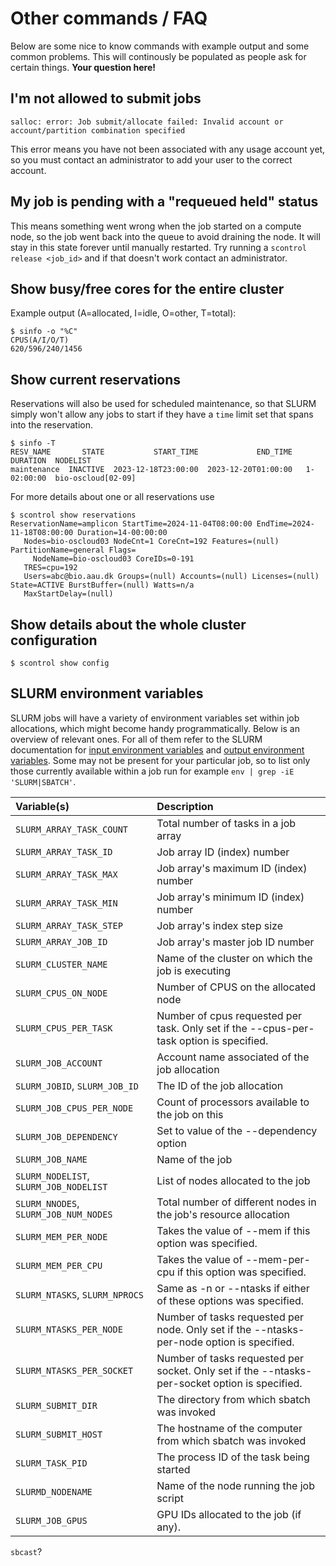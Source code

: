 # Other commands / FAQ
Below are some nice to know commands with example output and some common problems. This will continously be populated as people ask for certain things. **Your question here!**

## I'm not allowed to submit jobs
```
salloc: error: Job submit/allocate failed: Invalid account or account/partition combination specified
```

This error means you have not been associated with any usage account yet, so you must contact an administrator to add your user to the correct account.

## My job is pending with a "requeued held" status
This means something went wrong when the job started on a compute node, so the job went back into the queue to avoid draining the node. It will stay in this state forever until manually restarted. Try running a `scontrol release <job_id>` and if that doesn't work contact an administrator.

## Show busy/free cores for the entire cluster
Example output (A=allocated, I=idle, O=other, T=total):
```
$ sinfo -o "%C"
CPUS(A/I/O/T)
620/596/240/1456
```

## Show current reservations
Reservations will also be used for scheduled maintenance, so that SLURM simply won't allow any jobs to start if they have a `time` limit set that spans into the reservation.
```
$ sinfo -T
RESV_NAME       STATE           START_TIME             END_TIME     DURATION  NODELIST
maintenance  INACTIVE  2023-12-18T23:00:00  2023-12-20T01:00:00   1-02:00:00  bio-oscloud[02-09]
```

For more details about one or all reservations use
```
$ scontrol show reservations
ReservationName=amplicon StartTime=2024-11-04T08:00:00 EndTime=2024-11-18T08:00:00 Duration=14-00:00:00
   Nodes=bio-oscloud03 NodeCnt=1 CoreCnt=192 Features=(null) PartitionName=general Flags=
     NodeName=bio-oscloud03 CoreIDs=0-191
   TRES=cpu=192
   Users=abc@bio.aau.dk Groups=(null) Accounts=(null) Licenses=(null) State=ACTIVE BurstBuffer=(null) Watts=n/a
   MaxStartDelay=(null)
```

## Show details about the whole cluster configuration
```
$ scontrol show config
```

## SLURM environment variables
SLURM jobs will have a variety of environment variables set within job allocations, which might become handy programmatically. Below is an overview of relevant ones. For all of them refer to the SLURM documentation for [input environment variables](https://slurm.schedmd.com/archive/slurm-23.02.6/sbatch.html#SECTION_INPUT-ENVIRONMENT-VARIABLES) and [output environment variables](https://slurm.schedmd.com/archive/slurm-23.02.6/sbatch.html#SECTION_OUTPUT-ENVIRONMENT-VARIABLES). Some may not be present for your particular job, so to list only those currently available within a job run for example `env | grep -iE 'SLURM|SBATCH'`.

| Variable(s) | Description |
| :--- | :--- |
| `SLURM_ARRAY_TASK_COUNT` | Total number of tasks in a job array |
| `SLURM_ARRAY_TASK_ID` | Job array ID (index) number |
| `SLURM_ARRAY_TASK_MAX` | Job array's maximum ID (index) number |
| `SLURM_ARRAY_TASK_MIN` | Job array's minimum ID (index) number |
| `SLURM_ARRAY_TASK_STEP` | Job array's index step size |
| `SLURM_ARRAY_JOB_ID` | Job array's master job ID number |
| `SLURM_CLUSTER_NAME` | Name of the cluster on which the job is executing |
| `SLURM_CPUS_ON_NODE` | Number of CPUS on the allocated node |
| `SLURM_CPUS_PER_TASK` | Number of cpus requested per task. Only set if the --cpus-per-task option is specified. |
| `SLURM_JOB_ACCOUNT` | Account name associated of the job allocation |
| `SLURM_JOBID`, `SLURM_JOB_ID` | The ID of the job allocation |
| `SLURM_JOB_CPUS_PER_NODE` | Count of processors available to the job on this  |node.
| `SLURM_JOB_DEPENDENCY` | Set to value of the --dependency option |
| `SLURM_JOB_NAME` | Name of the job |
| `SLURM_NODELIST`, `SLURM_JOB_NODELIST` | List of nodes allocated to the job |
| `SLURM_NNODES`, `SLURM_JOB_NUM_NODES` | Total number of different nodes in the job's resource allocation |
| `SLURM_MEM_PER_NODE` | Takes the value of --mem if this option was specified. |
| `SLURM_MEM_PER_CPU` | Takes the value of --mem-per-cpu if this option was specified. |
| `SLURM_NTASKS`, `SLURM_NPROCS` | Same as -n or --ntasks if either of these options was specified. |
| `SLURM_NTASKS_PER_NODE` | Number of tasks requested per node. Only set if the --ntasks-per-node option is specified. |
| `SLURM_NTASKS_PER_SOCKET` | Number of tasks requested per socket. Only set if the --ntasks-per-socket option is specified. |
| `SLURM_SUBMIT_DIR` | The directory from which sbatch was invoked |
| `SLURM_SUBMIT_HOST` | The hostname of the computer from which sbatch was invoked |
| `SLURM_TASK_PID` | The process ID of the task being started |
| `SLURMD_NODENAME` | Name of the node running the job script |
| `SLURM_JOB_GPUS` | GPU IDs allocated to the job (if any). |

`sbcast`?